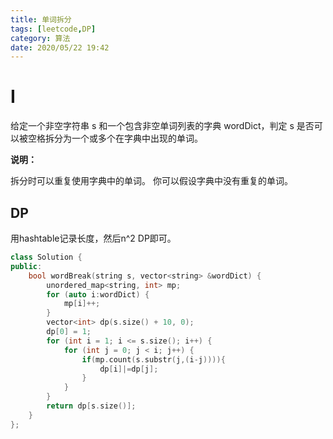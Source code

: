 ```yaml
---
title: 单词拆分
tags: [leetcode,DP]
category: 算法
date: 2020/05/22 19:42
---
```


# I

给定一个非空字符串 s 和一个包含非空单词列表的字典 wordDict，判定 s 是否可以被空格拆分为一个或多个在字典中出现的单词。

**说明：**

拆分时可以重复使用字典中的单词。
你可以假设字典中没有重复的单词。

## DP

用hashtable记录长度，然后n^2 DP即可。

```c++
class Solution {
public:
    bool wordBreak(string s, vector<string> &wordDict) {
        unordered_map<string, int> mp;
        for (auto i:wordDict) {
            mp[i]++;
        }
        vector<int> dp(s.size() + 10, 0);
        dp[0] = 1;
        for (int i = 1; i <= s.size(); i++) {
            for (int j = 0; j < i; j++) {
                if(mp.count(s.substr(j,(i-j)))){
                    dp[i]|=dp[j];
                }
            }
        }
        return dp[s.size()];
    }
};

```

